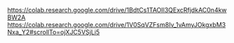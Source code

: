 https://colab.research.google.com/drive/1BdtCs1TAOIl3QExcRfjdkAC0n4kwBW2A
https://colab.research.google.com/drive/1V0SqVZFsm8Iv_1vAmyJOkgxbM3Nxa_Y2#scrollTo=ojXJC5VSjLi5

